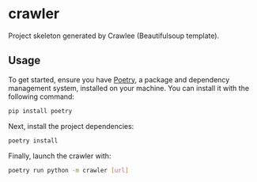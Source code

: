 # crawler

Project skeleton generated by Crawlee (Beautifulsoup template).

## Usage

To get started, ensure you have [Poetry](https://python-poetry.org/), a package and dependency management system, installed on your machine. You can install it with the following command:

```sh
pip install poetry
```

Next, install the project dependencies:

```sh
poetry install
```

Finally, launch the crawler with:

```sh
poetry run python -m crawler [url]
```



